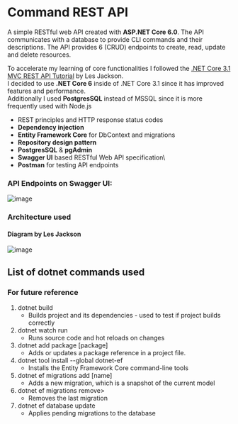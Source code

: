 # Command REST API

A simple RESTful web API created with **ASP.NET Core 6.0**. The API communicates with a database to provide CLI commands and their descriptions. The API provides 6 (CRUD) endpoints to create, read, update and delete resources.

To accelerate my learning of core functionalities I followed the [.NET Core 3.1 MVC REST API Tutorial](https://www.youtube.com/watch?v=fmvcAzHpsk8) by Les Jackson.\
I decided to use **.NET Core 6** inside of .NET Core 3.1 since it has improved features and performance.\
Additionally I used **PostgresSQL** instead of MSSQL since it is more frequently used with Node.js

- REST principles and HTTP response status codes
- **Dependency injection**
- **Entity Framework Core** for DbContext and migrations
- **Repository design pattern**
- **PostgresSQL** & **pgAdmin**
- **Swagger UI** based RESTful Web API specification\
- **Postman** for testing API endpoints

### API Endpoints on Swagger UI:

![image](https://user-images.githubusercontent.com/85488637/193468655-1c4af4b5-974f-4477-ae66-a83c094101bc.png)

### Architecture used

#### Diagram by Les Jackson

![image](https://user-images.githubusercontent.com/85488637/193469077-48e31aef-d373-4653-acc9-17de81019d64.png)

## List of dotnet commands used

### For future reference

1. dotnet build
   - Builds project and its dependencies - used to test if project builds correctly
2. dotnet watch run
   - Runs source code and hot reloads on changes
3. dotnet add package [package]
   - Adds or updates a package reference in a project file.
4. dotnet tool install --global dotnet-ef
   - Installs the Entity Framework Core command-line tools
5. dotnet ef migrations add [name]
   - Adds a new migration, which is a snapshot of the current model
6. dotnet ef migrations remove>
   - Removes the last migration
7. dotnet ef database update
   - Applies pending migrations to the database
